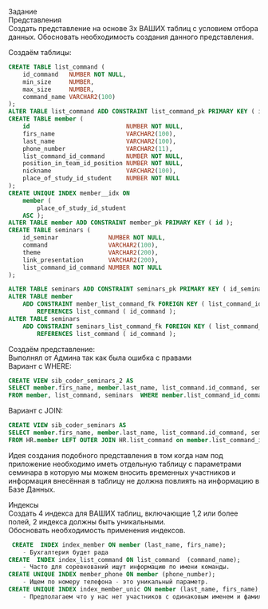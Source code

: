 Задание <br/>
Представления <br/>
Создать представление на основе 3х  ВАШИХ таблиц с условием отбора данных.
Обосновать необходимость создания данного представления.<br/>

Создаём таблицы:<br/>
```SQL
CREATE TABLE list_command (
    id_command   NUMBER NOT NULL,
    min_size     NUMBER,
    max_size     NUMBER,
    command_name VARCHAR2(100)
);
ALTER TABLE list_command ADD CONSTRAINT list_command_pk PRIMARY KEY ( id_command );
CREATE TABLE member (
    id                           NUMBER NOT NULL,
    firs_name                    VARCHAR2(100),
    last_name                    VARCHAR2(100),
    phone_number                 VARCHAR2(11),
    list_command_id_command      NUMBER NOT NULL,
    position_in_team_id_position NUMBER NOT NULL,
    nickname                     VARCHAR2(100),
    place_of_study_id_student    NUMBER NOT NULL
);
CREATE UNIQUE INDEX member__idx ON
    member (
        place_of_study_id_student
    ASC );
ALTER TABLE member ADD CONSTRAINT member_pk PRIMARY KEY ( id );
CREATE TABLE seminars (
    id_seminar              NUMBER NOT NULL,
    command                 VARCHAR2(100),
    theme                   VARCHAR2(200),
    link_presentation       VARCHAR2(200),
    list_command_id_command NUMBER NOT NULL
);

ALTER TABLE seminars ADD CONSTRAINT seminars_pk PRIMARY KEY ( id_seminar );
ALTER TABLE member
    ADD CONSTRAINT member_list_command_fk FOREIGN KEY ( list_command_id_command )
        REFERENCES list_command ( id_command );
ALTER TABLE seminars
    ADD CONSTRAINT seminars_list_command_fk FOREIGN KEY ( list_command_id_command )
        REFERENCES list_command ( id_command );
```




Создаём представление:<br/>
Выполнял от Админа так как была ошибка с правами<br/>
Вариант с WHERE:<br/>
```SQL
CREATE VIEW sib_coder_seminars_2 AS
SELECT member.firs_name, member.last_name, list_command.id_command, seminars.id_seminar 
FROM member, list_command, seminars  WHERE member.list_command_id_command = list_command.id_command AND (list_command.id_command = seminars.list_command_id_command ) ;
```

Вариант с JOIN:<br/>
```SQL
CREATE VIEW sib_coder_seminars AS
SELECT member.firs_name, member.last_name, list_command.id_command, seminars.id_seminar 
FROM HR.member LEFT OUTER JOIN HR.list_command on member.list_command_id_command = list_command.id_command LEFT OUTER JOIN HR.seminars  using(list_command_id_command) ;
```


Идея создания подобного представления в том когда нам под приложение необходимо иметь отдельную таблицу с параметрами семинара в которую мы можем вносить временных участников и информация внесённая в таблицу не должна повлиять на информацию в Базе Данных.<br/>

Индексы<br/>
Создать  4 индекса  для ВАШИХ таблиц, включающие 1,2 или более полей, 2 индекса должны быть уникальными.<br/>
Обосновать необходимость применения индексов.<br/>
```SQL
 CREATE  INDEX index_member ON member (last_name, firs_name);
    - Бухгалтерия будет рада
CREATE  INDEX index_list_command ON list_command  (command_name);
    - Часто для соревнований ищут информацию по имени команды.
CREATE UNIQUE INDEX member_phone ON member (phone_number);
	- Ищем по номеру телефона - это уникальный параметр.
CREATE UNIQUE INDEX index_member_unic ON member (last_name, firs_name);
    - Предполагаем что у нас нет участников с одинаковым именем и фамилией и делаем сочетание имени и фамилии уникальным.
```



